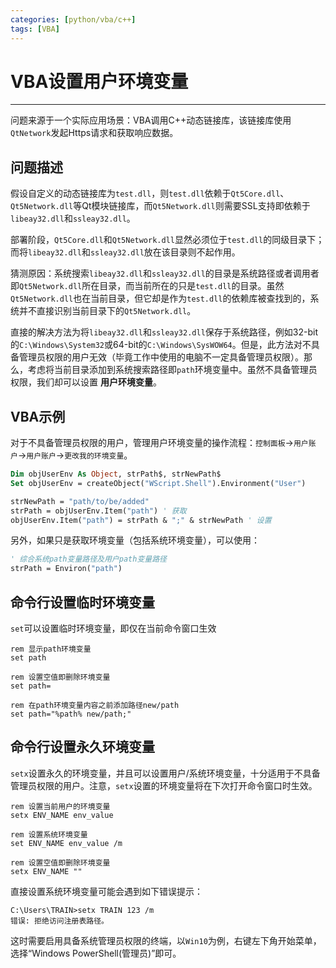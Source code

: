 ```yaml
---
categories: [python/vba/c++]
tags: [VBA]
---
```


# VBA设置用户环境变量


---

问题来源于一个实际应用场景：VBA调用C++动态链接库，该链接库使用`QtNetwork`发起Https请求和获取响应数据。

## 问题描述

假设自定义的动态链接库为`test.dll`，则`test.dll`依赖于`Qt5Core.dll`、`Qt5Network.dll`等Qt模块链接库，而`Qt5Network.dll`则需要SSL支持即依赖于`libeay32.dll`和`ssleay32.dll`。

部署阶段，`Qt5Core.dll`和`Qt5Network.dll`显然必须位于`test.dll`的同级目录下；而将`libeay32.dll`和`ssleay32.dll`放在该目录则不起作用。

猜测原因：系统搜索`libeay32.dll`和`ssleay32.dll`的目录是系统路径或者调用者即`Qt5Network.dll`所在目录，而当前所在的只是`test.dll`的目录。虽然`Qt5Network.dll`也在当前目录，但它却是作为`test.dll`的依赖库被查找到的，系统并不直接识别当前目录下的`Qt5Network.dll`。

直接的解决方法为将`libeay32.dll`和`ssleay32.dll`保存于系统路径，例如32-bit的`C:\Windows\System32`或64-bit的`C:\Windows\SysWOW64`。但是，此方法对不具备管理员权限的用户无效（毕竟工作中使用的电脑不一定具备管理员权限）。那么，考虑将当前目录添加到系统搜索路径即`path`环境变量中。虽然不具备管理员权限，我们却可以设置 **用户环境变量**。

## VBA示例

对于不具备管理员权限的用户，管理用户环境变量的操作流程：`控制面板`->`用户账户`->`用户账户`->`更改我的环境变量`。

``` vb
Dim objUserEnv As Object, strPath$, strNewPath$
Set objUserEnv = createObject("WScript.Shell").Environment("User")

strNewPath = "path/to/be/added"
strPath = objUserEnv.Item("path") ' 获取
objUserEnv.Item("path") = strPath & ";" & strNewPath ' 设置
```

另外，如果只是获取环境变量（包括系统环境变量），可以使用：

``` vb
' 综合系统path变量路径及用户path变量路径
strPath = Environ("path")
```

## 命令行设置临时环境变量

`set`可以设置临时环境变量，即仅在当前命令窗口生效

    rem 显示path环境变量
    set path

    rem 设置空值即删除环境变量
    set path=

    rem 在path环境变量内容之前添加路径new/path
    set path="%path% new/path;"


## 命令行设置永久环境变量

`setx`设置永久的环境变量，并且可以设置用户/系统环境变量，十分适用于不具备管理员权限的用户。注意，`setx`设置的环境变量将在下次打开命令窗口时生效。

    rem 设置当前用户的环境变量
    setx ENV_NAME env_value

    rem 设置系统环境变量
    set ENV_NAME env_value /m

    rem 设置空值即删除环境变量
    setx ENV_NAME ""


直接设置系统环境变量可能会遇到如下错误提示：


    C:\Users\TRAIN>setx TRAIN 123 /m
    错误: 拒绝访问注册表路径。


这时需要启用具备系统管理员权限的终端，以`Win10`为例，右键左下角开始菜单，选择“Windows PowerShell(管理员)”即可。